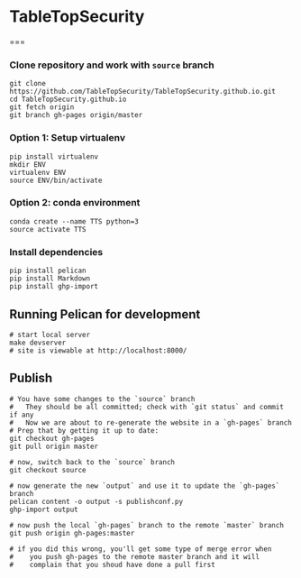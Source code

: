 # TableTopSecurity
===

### Clone repository and work with `source` branch
    git clone https://github.com/TableTopSecurity/TableTopSecurity.github.io.git
    cd TableTopSecurity.github.io
    git fetch origin
    git branch gh-pages origin/master

### Option 1: Setup virtualenv
    pip install virtualenv
    mkdir ENV
    virtualenv ENV
    source ENV/bin/activate

### Option 2: conda environment
	conda create --name TTS python=3
	source activate TTS

### Install dependencies
    pip install pelican
    pip install Markdown
    pip install ghp-import

## Running Pelican for development
    # start local server
    make devserver
    # site is viewable at http://localhost:8000/

## Publish
    # You have some changes to the `source` branch
    #   They should be all committed; check with `git status` and commit if any
    #   Now we are about to re-generate the website in a `gh-pages` branch
    # Prep that by getting it up to date:
    git checkout gh-pages
    git pull origin master

    # now, switch back to the `source` branch
    git checkout source

    # now generate the new `output` and use it to update the `gh-pages` branch
    pelican content -o output -s publishconf.py
    ghp-import output

    # now push the local `gh-pages` branch to the remote `master` branch
    git push origin gh-pages:master

    # if you did this wrong, you'll get some type of merge error when
    #    you push gh-pages to the remote master branch and it will
    #    complain that you shoud have done a pull first
